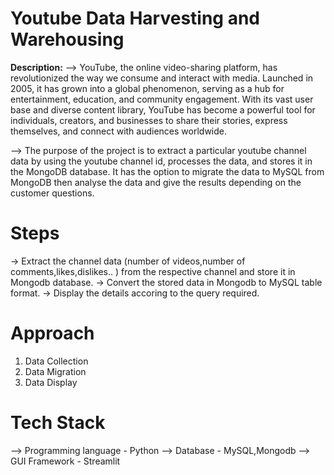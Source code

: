 # Youtube Data Harvesting and Warehousing

**Description:**
--> YouTube, the online video-sharing platform, has revolutionized the way we consume and interact with media. Launched in 2005, it has grown into a global phenomenon, serving as a hub for entertainment, education, and community engagement. With its vast user base and diverse content library, YouTube has become a powerful tool for individuals, creators, and businesses to share their stories, express themselves, and connect with audiences worldwide.

--> The purpose of the project is to extract a particular youtube channel data by using the youtube channel id, processes the data, and stores it in the MongoDB database. It has the option to migrate the data to MySQL from MongoDB then analyse the data and give the results depending on the customer questions.

# Steps
-> Extract the channel data (number of videos,number of comments,likes,dislikes.. ) from the respective channel and store it in Mongodb      database.
-> Convert the stored data in Mongodb to MySQL table format.
-> Display the details accoring to the query required.

# Approach
1. Data Collection
2. Data Migration
3. Data Display

# Tech Stack
--> Programming language - Python
--> Database - MySQL,Mongodb
--> GUI Framework - Streamlit

